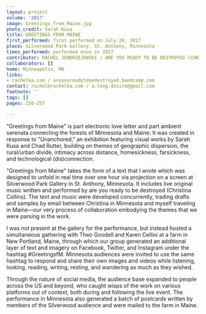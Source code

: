 ```yaml
---
layout: project
volume: '2017'
image: Greetings_from_Maine.jpg
photo_credit: Sarah Kusa
title: GREETINGS FROM MAINE
first_performed: first performed on July 20, 2017
place: Silverwood Park Gallery, St. Anthony, Minnesota
times_performed: performed once in 2017
contributor: RACHEL JENDRZEJEWSKI / ARE YOU READY TO BE DESTROYED (CHRISTINA COLLINS)
collaborators: []
home: Minneapolis, MN
links:
- rachelka.com / areyoureadytobedestroyed.bandcamp.com
contact: rachel@rachelka.com / a.long.desire@gmail.com
footnote: ''
tags: []
pages: 256-257

---
```


"Greetings from Maine" is part electronic love letter and part ambient serenata connecting the forests of Minnesota and Maine. It was created in response to "Unanchored," an exhibition featuring visual works by Sarah Kusa and Chad Rutter, building on themes of geographic dispersion, the rural/urban divide, intimacy across distance, homesickness, farsickness, and technological (dis)connection.

"Greetings from Maine" takes the form of a text that I wrote which was designed to unfold in real time over one hour via projection on a screen at Silverwood Park Gallery in St. Anthony, Minnesota. It includes live original music written and performed by are you ready to be destroyed (Christina Collins). The text and music were developed concurrently, trading drafts and samples by email between Christina in Minnesota and myself traveling in Maine—our very process of collaboration embodying the themes that we were parsing in the work.

I was not present at the gallery for the performance, but instead hosted a simultaneous gathering with Theo Goodell and Karen Cellini at a farm in New Portland, Maine, through which our group generated an additional layer of text and imagery on Facebook, Twitter, and Instagram under the hashtag #GreetingsfM. Minnesota audiences were invited to use the same hashtag to respond and share their own images and videos while listening, looking, reading, writing, resting, and wandering as much as they wished.

Through the nature of social media, the audience base expanded to people across the US and beyond, who caught wisps of the work on various platforms out of context, both during and following the live event. The performance in Minnesota also generated a batch of postcards written by members of the Silverwood audience and were mailed to the farm in Maine.
